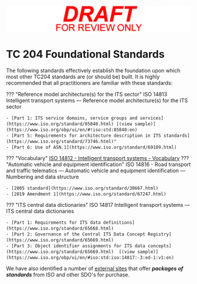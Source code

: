 <!-- tc204-standards-main-page.md -->

![Draft for review only](assets/img/draft_for_review.svg)

# TC 204 Foundational Standards

The following standards effectively establish the foundation upon which most other TC204 standards are (or should be) built. It is highly recommended that all practitioners are familiar with these standards:

??? "Reference model architecture(s) for the ITS sector"
    ISO 14813 Intelligent transport systems — Reference model architecture(s) for the ITS sector

    - [Part 1: ITS service domains, service groups and services](https://www.iso.org/standard/85840.html) [(view sample)](https://www.iso.org/obp/ui/en/#!iso:std:85840:en)
    - [Part 5: Requirements for architecture description in ITS standards](https://www.iso.org/standard/73746.html)"
    - [Part 6: Use of ASN.1](https://www.iso.org/standard/69109.html)
??? "Vocabulary"
    [ISO 14812 - Intelligent transport systems - Vocabulary](https://www.iso.org/standard/79779.html)
??? "Automatic vehicle and equipment identification"
    ISO 14816 - Road transport and traffic telematics — Automatic vehicle and equipment identification — Numbering and data structure

    - [2005 standard](https://www.iso.org/standard/38667.html)
    - [2019 Amendment 1](https://www.iso.org/standard/67247.html)
??? "ITS central data dictionaries"
    ISO 14817 Intelligent transport systems — ITS central data dictionaries

    - [Part 1: Requirements for ITS data definitions](https://www.iso.org/standard/65668.html)
    - [Part 2: Governance of the Central ITS Data Concept Registry](https://www.iso.org/standard/65669.html)
    - [Part 3: Object identifier assignments for ITS data concepts](https://www.iso.org/standard/65669.html)  [(view sample)](https://www.iso.org/obp/ui/en/#iso:std:iso:14817:-3:ed-1:v1:en)

We have also identified a number of [external sites](resources.md) that offer **_packages of standards_** from ISO and other SDO's for purchase.

